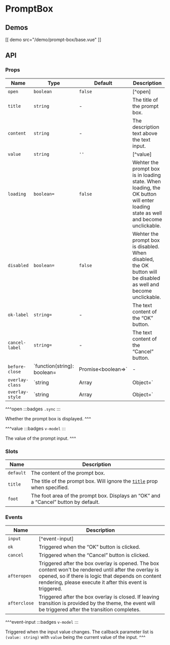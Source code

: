 # PromptBox

## Demos

[[ demo src="/demo/prompt-box/base.vue" ]]

## API

### Props

| Name | Type | Default | Description |
| --- | --- | --- | --- |
| ``open`` | `boolean` | `false` | [^open] |
| ``title`` | `string` | - | The title of the prompt box. |
| ``content`` | `string` | - | The description text above the text input. |
| ``value`` | `string` | `''` | [^value] |
| ``loading`` | `boolean=` | `false` | Wehter the prompt box is in loading state. When loading, the OK button will enter loading state as well and become unclickable. |
| ``disabled`` | `boolean=` | `false` | Wehter the prompt box is disabled. When disabled, the OK button will be disabled as well and become unclickable. |
| ``ok-label`` | `string=` | - | The text content of the “OK” button. |
| ``cancel-label`` | `string=` | - | The text content of the “Cancel” button. |
| ``before-close`` | `function(string): boolean=|Promise<boolean=>` | - | Executed when user interaction is about to trigger closing the prompt box. See the [`before-close`](./dialog#props-before-close) prop of the [`Dialog`](./dialog) component. |
| ``overlay-class`` | `string | Array | Object=` | - | See the [`overlay-class`](./overlay#props-overlay-class) prop of the [`Overlay`](./overlay) component. |
| ``overlay-style`` | `string | Array | Object=` | - | See the [`overlay-style`](./overlay#props-overlay-style) prop of the [`Overlay`](./overlay) component. |

^^^open
:::badges
`.sync`
:::

Whether the prompt box is displayed.
^^^

^^^value
:::badges
`v-model`
:::

The value of the prompt input.
^^^

### Slots

| Name | Description |
| -- | -- |
| ``default`` | The content of the prompt box. |
| ``title`` | The title of the prompt box. Will ignore the [`title`](#props-title) prop when specified. |
| ``foot`` | The foot area of the prompt box. Displays an “OK” and a “Cancel” button by default. |

### Events

| Name | Description |
| -- | -- |
| ``input`` | [^event-input] |
| ``ok`` | Triggered when the “OK” button is clicked. |
| ``cancel`` | Triggered when the “Cancel” button is clicked. |
| ``afteropen`` | Triggered after the box overlay is opened. The box content won't be rendered until after the overlay is opened, so if there is logic that depends on content rendering, please execute it after this event is triggered. |
| ``afterclose`` | Triggered after the box overlay is closed. If leaving transition is provided by the theme, the event will be triggered after the transition completes. |

^^^event-input
:::badges
`v-model`
:::

Triggered when the input value changes. The callback parameter list is `(value: string)` with `value` being the current value of the input.
^^^
